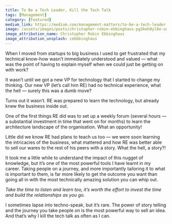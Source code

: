 ```yaml
---
title: To Be a Tech Leader, Kill the Tech Talk
tags: [Management]
category: [Featured]
medium_link: https://medium.com/management-matters/to-be-a-tech-leader-kill-the-tech-talk-bd85b6723d52
image: /assets/images/posts/christopher-robin-ebbinghaus-pgSkeh0yl8o-unsplash.jpg
image_attribution_name: Christopher Robin Ebbinghaus
image_attribution_unsplash: cebbbinghaus
---
```

When I moved from startups to big business I used to get frustrated that my technical know-how wasn’t immediately understood and valued — what was the point of having to explain myself when we could just be getting on with work?
<!-- readmore -->
It wasn’t until we got a new VP for technology that I started to change my thinking. Our new VP (let’s call him RE) had no technical experience, what the hell — surely this was a dumb move?

Turns out it wasn’t. RE was prepared to learn the technology, but already knew the business inside out.

One of the first things RE did was to set up a weekly forum (several hours — a substantial investment in time that went on for months) to learn the architecture landscape of the organisation. What an opportunity!

Little did we know RE had plans to teach us too — we were soon learning the intricacies of the business, what mattered and how RE was better able to sell our wares to the rest of his peers with a story. What the hell, a story?!

It took me a little while to understand the impact of this nugget of knowledge, but it’s one of the most powerful tools I have learnt in my career. Taking people on a journey, and more importantly tailoring it to what is important to them, is far more likely to get the outcome you want than going all in with the most technically amazing solution you can whip out.

*Take the time to listen and learn too, it’s worth the effort to invest the time and build the relationships as you go.*

I sometimes lapse into techno-speak, but it’s rare. The power of story telling and the journey you take people on is the most powerful way to sell an idea. And that’s why I kill the tech talk as often as I can.
